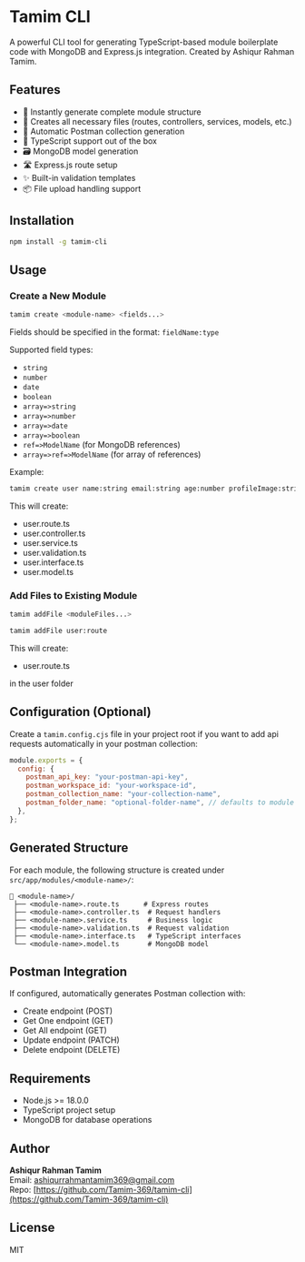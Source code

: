 # Tamim CLI

A powerful CLI tool for generating TypeScript-based module boilerplate code with MongoDB and Express.js integration. Created by Ashiqur Rahman Tamim.

## Features

- 🚀 Instantly generate complete module structure
- 📁 Creates all necessary files (routes, controllers, services, models, etc.)
- 🔄 Automatic Postman collection generation
- 📝 TypeScript support out of the box
- 🗃️ MongoDB model generation
- 🛣️ Express.js route setup
- ✨ Built-in validation templates
- 📦 File upload handling support

## Installation

```bash
npm install -g tamim-cli
```

## Usage

### Create a New Module

```bash
tamim create <module-name> <fields...>
```

Fields should be specified in the format: `fieldName:type`

Supported field types:

- `string`
- `number`
- `date`
- `boolean`
- `array=>string`
- `array=>number`
- `array=>date`
- `array=>boolean`
- `ref=>ModelName` (for MongoDB references)
- `array=>ref=>ModelName` (for array of references)

Example:

```bash
tamim create user name:string email:string age:number profileImage:string isActive:boolean
```

This will create:

- user.route.ts
- user.controller.ts
- user.service.ts
- user.validation.ts
- user.interface.ts
- user.model.ts

### Add Files to Existing Module

```bash
tamim addFile <moduleFiles...>
```

```bash
tamim addFile user:route
```

This will create:

- user.route.ts

in the user folder

## Configuration (Optional)

Create a `tamim.config.cjs` file in your project root if you want to add api requests automatically in your postman collection:

```javascript
module.exports = {
  config: {
    postman_api_key: "your-postman-api-key",
    postman_workspace_id: "your-workspace-id",
    postman_collection_name: "your-collection-name",
    postman_folder_name: "optional-folder-name", // defaults to module name
  },
};
```

## Generated Structure

For each module, the following structure is created under `src/app/modules/<module-name>/`:

```
📁 <module-name>/
 ├── <module-name>.route.ts      # Express routes
 ├── <module-name>.controller.ts  # Request handlers
 ├── <module-name>.service.ts     # Business logic
 ├── <module-name>.validation.ts  # Request validation
 ├── <module-name>.interface.ts   # TypeScript interfaces
 └── <module-name>.model.ts       # MongoDB model
```

## Postman Integration

If configured, automatically generates Postman collection with:

- Create endpoint (POST)
- Get One endpoint (GET)
- Get All endpoint (GET)
- Update endpoint (PATCH)
- Delete endpoint (DELETE)

## Requirements

- Node.js >= 18.0.0
- TypeScript project setup
- MongoDB for database operations

## Author

**Ashiqur Rahman Tamim**  
Email: ashiqurrahmantamim369@gmail.com\
Repo: [https://github.com/Tamim-369/tamim-cli](https://github.com/Tamim-369/tamim-cli)

## License

MIT
